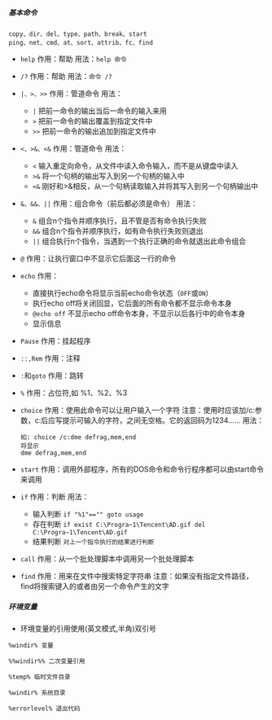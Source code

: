 ##### 基本命令
```
copy、dir、del、type、path、break、start
ping、net、cmd、at、sort、attrib、fc、find
```

+ `help`
作用：帮助
用法：`help 命令`

+ `/?`
作用：帮助
用法：`命令 /?`

+ `|、>、>>`
作用：管道命令
用法：
	* `|` 把前一命令的输出当后一命令的输入来用
	* `>` 把前一命令的输出覆盖到指定文件中
	* `>>` 把前一命令的输出追加到指定文件中

+ `<、>&、<&`
作用：管道命令
用法：
	* `<` 输入重定向命令，从文件中读入命令输入，而不是从键盘中读入
	* `>&` 将一个句柄的输出写入到另一个句柄的输入中
	* `<&` 刚好和>&相反，从一个句柄读取输入并将其写入到另一个句柄输出中

+ `&、&&、||`
作用：组合命令（前后都必须是命令）
用法：
	* `&` 组合n个指令并顺序执行，且不管是否有命令执行失败
	* `&&` 组合n个指令并顺序执行，如有命令执行失败则退出
	* `||` 组合执行n个指令，当遇到一个执行正确的命令就退出此命令组合


+ `@`
作用：让执行窗口中不显示它后面这一行的命令

+ `echo`
作用：
	* 直接执行echo命令将显示当前echo命令状态（`OFF`或`ON`）
	* 执行echo off将关闭回显，它后面的所有命令都不显示命令本身
	* `@echo off` 不显示echo off命令本身，不显示以后各行中的命令本身
	* 显示信息

+ `Pause`
作用：挂起程序

+ `::,Rem`
作用：注释

+ `:`和`goto`
作用：跳转

+ `%`
作用：占位符,如 %1、%2、%3

+ `choice`
作用：使用此命令可以让用户输入一个字符
注意：使用时应该加/c:参数，c:后应写提示可输入的字符，之间无空格。它的返回码为1234……
用法：
	```
	如: choice /c:dme defrag,mem,end
	将显示
	dme defrag,mem,end
	```


+ `start`
作用：调用外部程序，所有的DOS命令和命令行程序都可以由start命令来调用

+ `if`
作用：判断
用法：
	* 输入判断
	`if "%1"=="" goto usage`
	* 存在判断
	`if exist C:\Progra~1\Tencent\AD.gif del C:\Progra~1\Tencent\AD.gif`
	* 结果判断
	`对上一个指令执行的结果进行判断`

+ `call`
作用：从一个批处理脚本中调用另一个批处理脚本

+ `find`
作用：用来在文件中搜索特定字符串
注意：如果没有指定文件路径，find将搜索键入的或者由另一个命令产生的文字


##### 环境变量
+ 环境变量的引用使用(英文模式,半角)双引号

```
%windir% 变量

%%windir%% 二次变量引用

%temp% 临时文件目录

%windir% 系统目录

%errorlevel% 退出代码
```
















